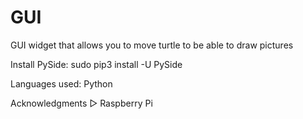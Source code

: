 # GUI
GUI widget that allows you to move turtle to be able to draw pictures 

Install PySide:
sudo pip3 install -U PySide

Languages used: Python

Acknowledgments
▷ Raspberry Pi
